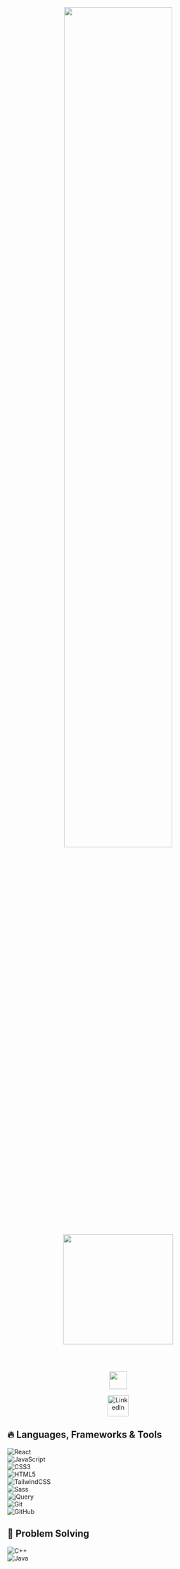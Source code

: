 <div align="center">
  <img src="https://readme-typing-svg.demolab.com?font=Inconsolata&weight=500&size=50&duration=4000&pause=300&color=A7A459&center=true&vCenter=true&multiline=true&repeat=true&random=false&width=1300&height=140&lines=Hello+hello;I'm+Manar+Taha%2C+a+Front-End+Developer+girl+%E2%9C%A9" width="70%" />
  
  <br><br>
  
  <img src="https://tatepro.com/wp-content/uploads/2022/01/fe1.jpg" height="250" />
  
  <br><br>
  
  <img src="https://raw.githubusercontent.com/innng/innng/master/assets/kyubey.gif" height="40" />
  
  <p align="center">
  <a href="https://www.linkedin.com/in/manar-taha-1847442b6/">
    <img alt="LinkedIn" title="LinkedIn" height="48" width="48" src="https://cdn-icons-png.flaticon.com/512/174/174857.png" />
  </a>
</p>
</div> 


## 🔥 Languages, Frameworks & Tools

![React](https://img.shields.io/badge/-React-61DAFB?style=for-the-badge&logo=react&logoColor=black) <br>
![JavaScript](https://img.shields.io/badge/-JavaScript-F7DF1E?style=for-the-badge&logo=javascript&logoColor=black) <br>
![CSS3](https://img.shields.io/badge/-CSS3-1572B6?style=for-the-badge&logo=css3) <br>
![HTML5](https://img.shields.io/badge/-HTML5-E34F26?style=for-the-badge&logo=html5&logoColor=white) <br>
![TailwindCSS](https://img.shields.io/badge/-Tailwind%20CSS-38B2AC?style=for-the-badge&logo=tailwind-css&logoColor=white) <br>
![Sass](https://img.shields.io/badge/Sass-CC6699?logo=sass&logoColor=white&style=for-the-badge) <br>
![jQuery](https://img.shields.io/badge/jQuery-0769AD?logo=jquery&logoColor=white&style=for-the-badge) <br>
![Git](https://img.shields.io/badge/-Git-F05032?style=for-the-badge&logo=git&logoColor=white) <br>
![GitHub](https://img.shields.io/badge/-GitHub-181717?style=for-the-badge&logo=github) <br>


## 🧠 Problem Solving

![C++](https://img.shields.io/badge/C%2B%2B-00599C?style=for-the-badge&logo=c%2B%2B&logoColor=white) <br>
![Java](https://img.shields.io/badge/Java-ED8B00?style=for-the-badge&logo=openjdk&logoColor=white) <br>

